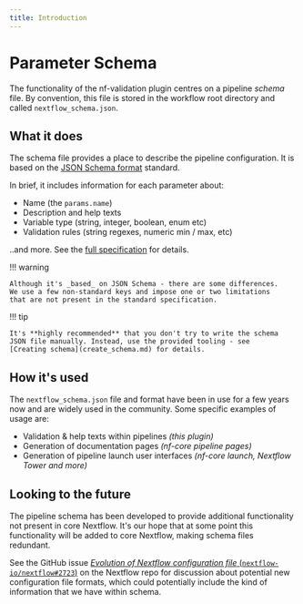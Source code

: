 ```yaml
---
title: Introduction
---
```


# Parameter Schema

The functionality of the nf-validation plugin centres on a pipeline _schema_ file.
By convention, this file is stored in the workflow root directory and called `nextflow_schema.json`.

## What it does

The schema file provides a place to describe the pipeline configuration.
It is based on the [JSON Schema format](https://json-schema.org/) standard.

In brief, it includes information for each parameter about:

- Name (the `params.name`)
- Description and help texts
- Variable type (string, integer, boolean, enum etc)
- Validation rules (string regexes, numeric min / max, etc)

..and more. See the [full specification](schema.md) for details.

!!! warning

    Although it's _based_ on JSON Schema - there are some differences.
    We use a few non-standard keys and impose one or two limitations
    that are not present in the standard specification.

!!! tip

    It's **highly recommended** that you don't try to write the schema
    JSON file manually. Instead, use the provided tooling - see
    [Creating schema](create_schema.md) for details.

## How it's used

The `nextflow_schema.json` file and format have been in use for a few years now
and are widely used in the community. Some specific examples of usage are:

- Validation & help texts within pipelines _(this plugin)_
- Generation of documentation pages _(nf-core pipeline pages)_
- Generation of pipeline launch user interfaces _(nf-core launch, Nextflow Tower and more)_

## Looking to the future

The pipeline schema has been developed to provide additional functionality not present in core Nextflow.
It's our hope that at some point this functionality will be added to core Nextflow, making schema files redundant.

See the GitHub issue [_Evolution of Nextflow configuration file_ (`nextflow-io/nextflow#2723`)](https://github.com/nextflow-io/nextflow/issues/2723) on the Nextflow repo for discussion about potential new configuration file formats, which could potentially include the kind of information that we have within schema.
